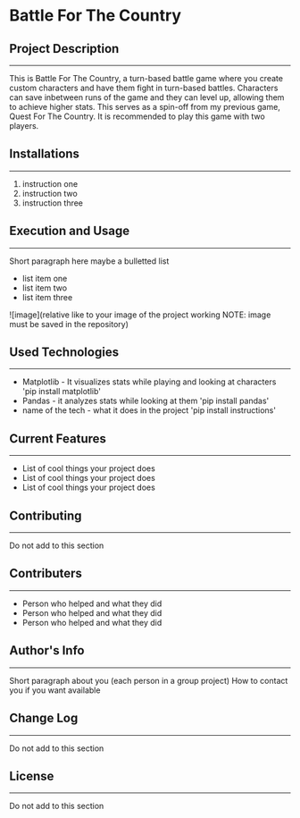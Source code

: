 # Battle For The Country

## Project Description
---
This is Battle For The Country, a turn-based battle game where you create custom characters and have them fight in turn-based battles. Characters can save inbetween runs of the game and they can level up, allowing them to achieve higher stats. This serves as a spin-off from my previous game, Quest For The Country. It is recommended to play this game with two players.

## Installations
---
1. instruction one
2. instruction two
3. instruction three  

## Execution and Usage
---
Short paragraph here maybe a bulletted list

+ list item one
+ list item two
+ list item three

![image](relative like to your image of the project working NOTE: image must be saved in the repository)  

## Used Technologies
---
+ Matplotlib - It visualizes stats while playing and looking at characters
'pip install matplotlib'
+ Pandas - it analyzes stats while looking at them
'pip install pandas'  
+ name of the tech - what it does in the project
'pip install instructions'   


## Current Features
---
+ List of cool things your project does
+ List of cool things your project does
+ List of cool things your project does  

## Contributing
---
Do not add to this section  

## Contributers
---
+ Person who helped and what they did
+ Person who helped and what they did
+ Person who helped and what they did  

## Author's Info
---
Short paragraph about you (each person in a group project)
How to contact you if you want available  

## Change Log
---
Do not add to this section

## License
---
Do not add to this section
